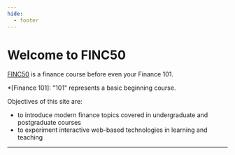 ```yaml
---
hide:
  - footer
---
```


# Welcome to FINC50

[FINC50](/) is a finance course before even your Finance 101.

*[Finance 101]: "101" represents a basic beginning course.

Objectives of this site are:

- to introduce modern finance topics covered in undergraduate and postgraduate courses
- to experiment interactive web-based technologies in learning and teaching  

---

